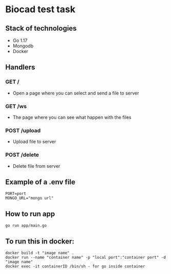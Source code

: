 # Biocad test task

## Stack of technologies

* Go 1.17
* Mongodb
* Docker

## Handlers
### GET /
* Open a page where you can select and send a file to server
### GET /ws
* The page where you can see what happen with the files
### POST /upload
* Upload file to server
### POST /delete
* Delete file from server

## Example of a .env file
```
PORT=port
MONGO_URL="mongo url"
```

## How to run app

`go run app/main.go`

## To run this in docker:
```
docker build -t "image name" .
docker run --name "container name" -p "local port":"container port" -d "image name"
docker exec -it containerID /bin/sh - for go inside container
```
